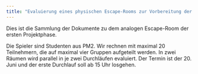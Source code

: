 ```yaml
---
title: "Evaluierung eines physischen Escape-Rooms zur Vorbereitung der Implementierungsphase"
---
```


Dies ist die Sammlung der Dokumente zu dem analogen Escape-Room der ersten Projektphase.

Die Spieler sind Studenten aus PM2. Wir rechnen mit maximal 20 Teilnehmern, die auf maximal vier Gruppen aufgeteilt werden.
In zwei Räumen wird parallel in je zwei Durchläufen evaluiert.
Der Termin ist der 20. Juni und der erste Durchlauf soll ab 15 Uhr losgehen.
